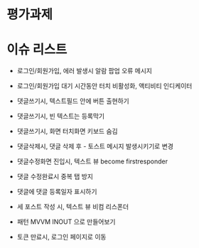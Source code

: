 # 평가과제

# 이슈 리스트
- 로그인/회원가입, 에러 발생시 알람 팝업 오류 메시지 
- 로그인/회원가입 대기 시간동안 터치 비활성화, 액티비티 인디케이터

- 댓글쓰기시, 텍스트필드 안에 버튼 출현하기
- 댓글쓰기시, 빈 텍스트는 등록막기
- 댓글쓰기시, 화면 터치화면 키보드 숨김
- 댓글삭제시, 댓글 삭제 후 - 토스트 메시지 발생시키기로 변경
- 댓글수정화면 진입시, 텍스트 뷰 become firstresponder
- 댓글 수정완료시 중복 탭 방지
- 댓글에 댓글 등록일자 표시하기

- 세 포스트 작성 시, 텍스트 뷰 비컴 리스폰더

- 패턴 MVVM INOUT 으로 만들어보기

- 토큰 만료시, 로그인 페이지로 이동